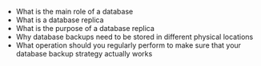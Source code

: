  - What is the main role of a database
 - What is a database replica
 - What is the purpose of a database replica
 - Why database backups need to be stored in different physical locations
 - What operation should you regularly perform to make sure that your database backup strategy actually works
